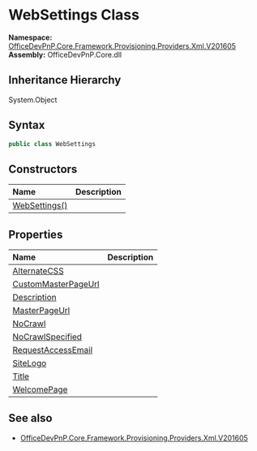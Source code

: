 # WebSettings Class
  

**Namespace:** [OfficeDevPnP.Core.Framework.Provisioning.Providers.Xml.V201605](OfficeDevPnP.Core.Framework.Provisioning.Providers.Xml.V201605.md)  
**Assembly:** OfficeDevPnP.Core.dll  
## Inheritance Hierarchy
System.Object  
## Syntax
```C#
public class WebSettings
```
## Constructors
|**Name**|**Description**|
|:-----|:-----|
| [WebSettings()](OfficeDevPnP.Core.Framework.Provisioning.Providers.Xml.V201605.WebSettings.ctor1.md) |  
## Properties
|**Name**|**Description**|
|:-----|:-----|
| [AlternateCSS](OfficeDevPnP.Core.Framework.Provisioning.Providers.Xml.V201605.WebSettings.AlternateCSS.md) | 
| [CustomMasterPageUrl](OfficeDevPnP.Core.Framework.Provisioning.Providers.Xml.V201605.WebSettings.CustomMasterPageUrl.md) | 
| [Description](OfficeDevPnP.Core.Framework.Provisioning.Providers.Xml.V201605.WebSettings.Description.md) | 
| [MasterPageUrl](OfficeDevPnP.Core.Framework.Provisioning.Providers.Xml.V201605.WebSettings.MasterPageUrl.md) | 
| [NoCrawl](OfficeDevPnP.Core.Framework.Provisioning.Providers.Xml.V201605.WebSettings.NoCrawl.md) | 
| [NoCrawlSpecified](OfficeDevPnP.Core.Framework.Provisioning.Providers.Xml.V201605.WebSettings.NoCrawlSpecified.md) | 
| [RequestAccessEmail](OfficeDevPnP.Core.Framework.Provisioning.Providers.Xml.V201605.WebSettings.RequestAccessEmail.md) | 
| [SiteLogo](OfficeDevPnP.Core.Framework.Provisioning.Providers.Xml.V201605.WebSettings.SiteLogo.md) | 
| [Title](OfficeDevPnP.Core.Framework.Provisioning.Providers.Xml.V201605.WebSettings.Title.md) | 
| [WelcomePage](OfficeDevPnP.Core.Framework.Provisioning.Providers.Xml.V201605.WebSettings.WelcomePage.md) | 
## See also
- [OfficeDevPnP.Core.Framework.Provisioning.Providers.Xml.V201605](OfficeDevPnP.Core.Framework.Provisioning.Providers.Xml.V201605.md)
